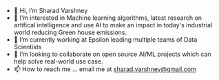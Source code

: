 - 👋 Hi, I’m Sharad Varshney
- 👀 I’m interested in Machine learning algorithms, latest research on artifical intelligence and use AI to make an impact in today's industrial world reducing Green house emissions.
- 🌱 I’m currently working at Epsilon leading multiple teams of Data Scientists
- 💞️ I’m looking to collaborate on open source AI/ML projects which can help solve real-world use case.
- 📫 How to reach me ... email me at sharad.varshney@gmail.com

<!---
sgvarsh/sgvarsh is a ✨ special ✨ repository because its `README.md` (this file) appears on your GitHub profile.
You can click the Preview link to take a look at your changes.
--->
